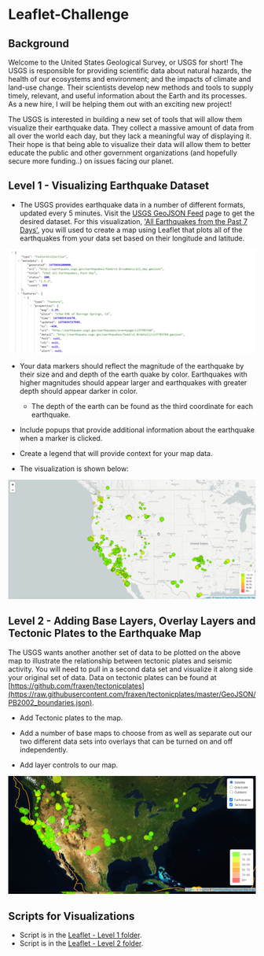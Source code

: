 # Leaflet-Challenge


## Background

Welcome to the United States Geological Survey, or USGS for short! The USGS is responsible for providing scientific data about natural hazards, the health of our ecosystems and environment; and the impacts of climate and land-use change. Their scientists develop new methods and tools to supply timely, relevant, and useful information about the Earth and its processes. As a new hire, I will be helping them out with an exciting new project!

The USGS is interested in building a new set of tools that will allow them visualize their earthquake data. They collect a massive amount of data from all over the world each day, but they lack a meaningful way of displaying it. Their hope is that being able to visualize their data will allow them to better educate the public and other government organizations (and hopefully secure more funding..) on issues facing our planet.


## Level 1 - Visualizing Earthquake Dataset
* The USGS provides earthquake data in a number of different formats, updated every 5 minutes. Visit the [USGS GeoJSON Feed](https://earthquake.usgs.gov/earthquakes/feed/v1.0/geojson.php) page to get the desired dataset. For this visualization, ['All Earthquakes from the Past 7 Days'](https://earthquake.usgs.gov/earthquakes/feed/v1.0/summary/all_week.geojson), you will used to create a map using Leaflet that plots all of the earthquakes from your data set based on their longitude and latitude.

![Image](https://github.com/cecileung1208/Leaflet-Challenge/blob/main/Images/4-JSON.png)

* Your data markers should reflect the magnitude of the earthquake by their size and and depth of the earth quake by color. Earthquakes with higher magnitudes should appear larger and earthquakes with greater depth should appear darker in color.
  * The depth of the earth can be found as the third coordinate for each earthquake.

* Include popups that provide additional information about the earthquake when a marker is clicked.

* Create a legend that will provide context for your map data.

* The visualization is shown below:

![Image](https://github.com/cecileung1208/Leaflet-Challenge/blob/main/Images/2-BasicMap.png)



## Level 2 - Adding Base Layers, Overlay Layers and Tectonic Plates to the Earthquake Map

The USGS wants another another set of data to be plotted on the above map to illustrate the relationship between tectonic plates and seismic activity. You will need to pull in a second data set and visualize it along side your original set of data. Data on tectonic plates can be found at [https://github.com/fraxen/tectonicplates](https://raw.githubusercontent.com/fraxen/tectonicplates/master/GeoJSON/PB2002_boundaries.json).

* Add Tectonic plates to the map.

* Add a number of base maps to choose from as well as separate out our two different data sets into overlays that can be turned on and off independently.

* Add layer controls to our map.

![Image](https://github.com/cecileung1208/Leaflet-Challenge/blob/main/Images/5-Advanced.png)

## Scripts for Visualizations
* Script is in the [Leaflet - Level 1 folder](https://github.com/cecileung1208/Leaflet-Challenge/tree/main/Leaflet%20-%20Level%201).
* Script is in the [Leaflet - Level 2 folder](https://github.com/cecileung1208/Leaflet-Challenge/tree/main/Leaflet%20-%20Level%202).
